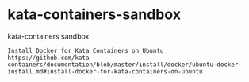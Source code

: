 # kata-containers-sandbox
kata-containers sandbox
~~~~
Install Docker for Kata Containers on Ubuntu
https://github.com/kata-containers/documentation/blob/master/install/docker/ubuntu-docker-install.md#install-docker-for-kata-containers-on-ubuntu
~~~~
